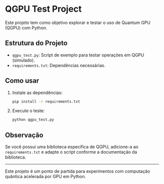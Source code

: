 # QGPU Test Project

Este projeto tem como objetivo explorar e testar o uso de Quantum GPU (QGPU) com Python.

## Estrutura do Projeto
- `qgpu_test.py`: Script de exemplo para testar operações em QGPU (simulado).
- `requirements.txt`: Dependências necessárias.

## Como usar
1. Instale as dependências:
   ```bash
   pip install -r requirements.txt
   ```
2. Execute o teste:
   ```bash
   python qgpu_test.py
   ```

## Observação
Se você possui uma biblioteca específica de QGPU, adicione-a ao `requirements.txt` e adapte o script conforme a documentação da biblioteca.

---

Este projeto é um ponto de partida para experimentos com computação quântica acelerada por GPU em Python.
